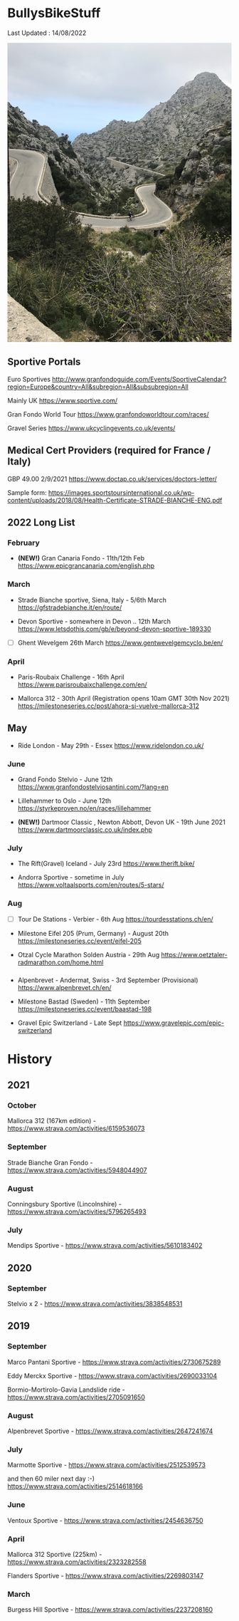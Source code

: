 # BullysBikeStuff

Last Updated : 14/08/2022 

![]( AndySaColobra4.JPG)

## Sportive Portals 
Euro Sportives 
http://www.granfondoguide.com/Events/SportiveCalendar?region=Europe&country=All&subregion=All&subsubregion=All

Mainly UK
https://www.sportive.com/

Gran Fondo World Tour
https://www.granfondoworldtour.com/races/

Gravel Series
https://www.ukcyclingevents.co.uk/events/

## Medical Cert Providers (required for France / Italy)
GBP 49.00 2/9/2021
https://www.doctap.co.uk/services/doctors-letter/

Sample form:
https://images.sportstoursinternational.co.uk/wp-content/uploads/2018/08/Health-Certificate-STRADE-BIANCHE-ENG.pdf

## 2022 Long List

### February
* **(NEW!)** Gran Canaria Fondo - 11th/12th Feb
https://www.epicgrancanaria.com/english.php

### March
* Strade Bianche sportive, Siena, Italy - 5/6th March 
https://gfstradebianche.it/en/route/

* Devon Sportive - somewhere in Devon .. 12th March 
https://www.letsdothis.com/gb/e/beyond-devon-sportive-189330

- [ ] Ghent Wevelgem 26th March
https://www.gentwevelgemcyclo.be/en/

### April

* Paris-Roubaix Challenge - 16th April 
https://www.parisroubaixchallenge.com/en/

* Mallorca 312 - 30th April (Registration opens 10am GMT 30th Nov 2021)
https://milestoneseries.cc/post/ahora-si-vuelve-mallorca-312

## May 
* Ride London - May 29th - Essex 
https://www.ridelondon.co.uk/

### June 
* Grand Fondo Stelvio - June 12th
https://www.granfondostelviosantini.com/?lang=en

* Lillehammer to Oslo - June 12th
https://styrkeproven.no/en/races/lillehammer

* **(NEW!)** Dartmoor Classic , Newton Abbott, Devon UK - 19th June 2021
https://www.dartmoorclassic.co.uk/index.php

### July
* The Rift(Gravel) Iceland - July 23rd 
https://www.therift.bike/

* Andorra Sportive - sometime in July
https://www.voltaalsports.com/en/routes/5-stars/

### Aug
- [ ] Tour De Stations - Verbier - 6th Aug
https://tourdesstations.ch/en/

* Milestone Eifel 205 (Prum, Germany) - August 20th
https://milestoneseries.cc/event/eifel-205

* Otzal Cycle Marathon Solden Austria - 29th Aug
https://www.oetztaler-radmarathon.com/home.html

### 
* Alpenbrevet - Andermat, Swiss - 3rd September (Provisional)
https://www.alpenbrevet.ch/en/

* Milestone Bastad (Sweden) - 11th September
https://milestoneseries.cc/event/baastad-198


* Gravel Epic Switzerland - Late Sept
https://www.gravelepic.com/epic-switzerland

# History

## 2021

### October 
Mallorca 312 (167km edition) - https://www.strava.com/activities/6159536073

### September 
Strade Bianche Gran Fondo - https://www.strava.com/activities/5948044907

### August 
Conningsbury Sportive (Lincolnshire) - https://www.strava.com/activities/5796265493

### July 
Mendips Sportive - https://www.strava.com/activities/5610183402

## 2020 

### September 
Stelvio x 2 - https://www.strava.com/activities/3838548531

## 2019

### September
Marco Pantani Sportive - https://www.strava.com/activities/2730675289

Eddy Merckx Sportive - https://www.strava.com/activities/2690033104

Bormio-Mortirolo-Gavia Landslide ride - https://www.strava.com/activities/2705091650


### August 
Alpenbrevet Sportive - https://www.strava.com/activities/2647241674

### July
Marmotte Sportive - https://www.strava.com/activities/2512539573

and then 60 miler next day :-)
https://www.strava.com/activities/2514618166


### June 
Ventoux Sportive - https://www.strava.com/activities/2454636750

### April 
Mallorca 312 Sportive (225km) - https://www.strava.com/activities/2323282558

Flanders Sportive - https://www.strava.com/activities/2269803147

### March
Burgess Hill Sportive - https://www.strava.com/activities/2237208160